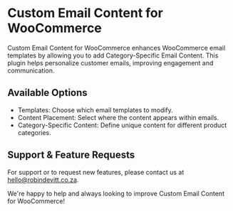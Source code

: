 # Custom Email Content for WooCommerce

Custom Email Content for WooCommerce enhances WooCommerce email templates by allowing you to add Category-Specific Email Content. This plugin helps personalize customer emails, improving engagement and communication.
## Available Options

- Templates: Choose which email templates to modify.
- Content Placement: Select where the content appears within emails.
- Category-Specific Content: Define unique content for different product categories.
## Support & Feature Requests
For support or to request new features, please contact us at hello@robindevitt.co.za.

We're happy to help and always looking to improve Custom Email Content for WooCommerce!

